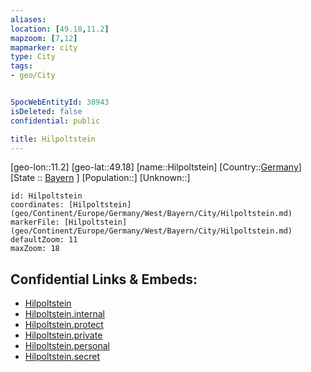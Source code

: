 ```yaml
---
aliases: 
location: [49.18,11.2]
mapzoom: [7,12] 
mapmarker: city 
type: City
tags:
- geo/City


SpocWebEntityId: 30943
isDeleted: false
confidential: public

title: Hilpoltstein
---
```

[geo-lon::11.2]
[geo-lat::49.18]
[name::Hilpoltstein]
[Country::[Germany](geo/Continent/Europe/Germany.md)]
[State :: [Bayern](geo/Continent/Europe/Germany/West/Bayern.md) ]
[Population::]
[Unknown::]


```leaflet
id: Hilpoltstein
coordinates: [Hilpoltstein](geo/Continent/Europe/Germany/West/Bayern/City/Hilpoltstein.md)
markerFile: [Hilpoltstein](geo/Continent/Europe/Germany/West/Bayern/City/Hilpoltstein.md)
defaultZoom: 11 
maxZoom: 18
```


## Confidential Links & Embeds: 
- [Hilpoltstein](../../../../../../../../_public/geo/Continent/Europe/Germany/West/Bayern/City/Hilpoltstein.md) 
- [Hilpoltstein.internal](../../../../../../../../_internal/geo/Continent/Europe/Germany/West/Bayern/City/Hilpoltstein.internal.md) 
- [Hilpoltstein.protect](../../../../../../../../_protect/geo/Continent/Europe/Germany/West/Bayern/City/Hilpoltstein.protect.md) 
- [Hilpoltstein.private](../../../../../../../../_private/geo/Continent/Europe/Germany/West/Bayern/City/Hilpoltstein.private.md) 
- [Hilpoltstein.personal](../../../../../../../../_personal/geo/Continent/Europe/Germany/West/Bayern/City/Hilpoltstein.personal.md) 
- [Hilpoltstein.secret](../../../../../../../../_secret/geo/Continent/Europe/Germany/West/Bayern/City/Hilpoltstein.secret.md) 
